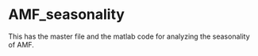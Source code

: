 # AMF_seasonality
This has the master file and the matlab code for analyzing the seasonality of AMF.
